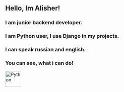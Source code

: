 ## Hello, Im Alisher!
### I am junior backend developer.
### I am Python user, I use Django in my projects.
### I can speak russian and english.
###
###
### You can see, what i can do!
<p><img src="https://simpleicons.org/icons/python.svg" alt="Python", width="50", height="50"></p>
<!--### Hi there 👋-->

<!--
| Api | <p><img src="https://simpleicons.org/icons/python.svg" alt="Python", width="50", height="50"></p> |
**AlisherWhyNot/AlisherWhyNot** is a ✨ _special_ ✨ repository because its `README.md` (this file) appears on your GitHub profile.

Here are some ideas to get you started:



#Hello! I'm Alisher
## I'm backend developer, here you can see what I can do!
## I'm Python user
<p><img src="https://simpleicons.org/icons/python.svg" alt="Python", width="50", height="50"></p>
| what i can      |  |
| ----------- | ----------- |
| Django | <p><img src="https://simpleicons.org/icons/django.svg" alt="Python", width="50", height="50"></p> |
| Sqlite | <p><img src="https://simpleicons.org/icons/sqlite.svg" alt="Python", width="50", height="50"></p> |



- 🔭 I’m currently working on ...
- 🌱 I’m currently learning ...
- 👯 I’m looking to collaborate on ...
- 🤔 I’m looking for help with ...
- 💬 Ask me about ...
- 📫 How to reach me: ...
- 😄 Pronouns: ...
- ⚡ Fun fact: ...
-->
